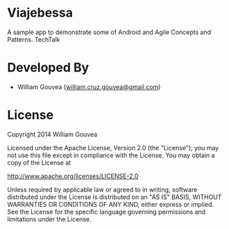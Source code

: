 Viajebessa
==========

A sample app to demonstrate some of Android and Agile Concepts and Patterns.
TechTalk

Developed By
============

* William Gouvea (william.cruz.gouvea@gmail.com)



License
=======

Copyright 2014 William Gouvea

Licensed under the Apache License, Version 2.0 (the "License");
you may not use this file except in compliance with the License.
You may obtain a copy of the License at

   http://www.apache.org/licenses/LICENSE-2.0

Unless required by applicable law or agreed to in writing, software
distributed under the License is distributed on an "AS IS" BASIS,
WITHOUT WARRANTIES OR CONDITIONS OF ANY KIND, either express or implied.
See the License for the specific language governing permissions and
limitations under the License.
